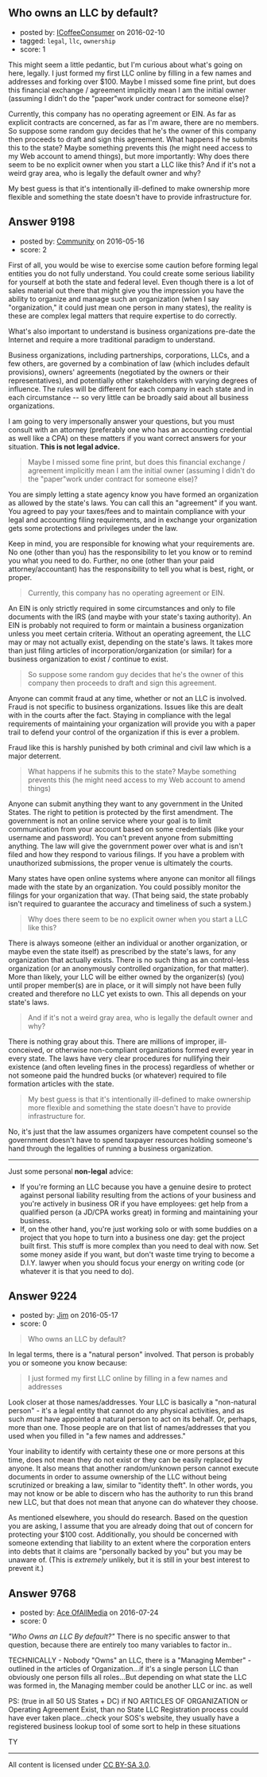 ## Who owns an LLC by default?

- posted by: [ICoffeeConsumer](https://stackexchange.com/users/1505661/icoffeeconsumer) on 2016-02-10
- tagged: `legal`, `llc`, `ownership`
- score: 1

This might seem a little pedantic, but I'm curious about what's going on here, legally. I just formed my first LLC online by filling in a few names and addresses and forking over $100. Maybe I missed some fine print, but does this financial exchange / agreement implicitly mean I am the initial owner (assuming I didn't do the "paper"work under contract for someone else)?

Currently, this company has no operating agreement or EIN. As far as explicit contracts are concerned, as far as I'm aware, there are no members. So suppose some random guy decides that he's the owner of this company then proceeds to draft and sign this agreement. What happens if he submits this to the state? Maybe something prevents this (he might need access to my Web account to amend things), but more importantly: Why does there seem to be no explicit owner when you start a LLC like this? And if it's not a weird gray area, who is legally the default owner and why?

My best guess is that it's intentionally ill-defined to make ownership more flexible and something the state doesn't have to provide infrastructure for.



## Answer 9198

- posted by: [Community](https://stackexchange.com/users/-1/community) on 2016-05-16
- score: 2

First of all, you would be wise to exercise some caution before forming legal entities you do not fully understand. You could create some serious liability for yourself at both the state and federal level. Even though there is a lot of sales material out there that might give you the impression you have the ability to organize and manage such an organization (when I say "organization," it could just mean one person in many states), the reality is these are complex legal matters that require expertise to do correctly.

What's also important to understand is business organizations pre-date the Internet and require a more traditional paradigm to understand.

Business organizations, including partnerships, corporations, LLCs, and a few others, are governed by a combination of law (which includes default provisions), owners' agreements (negotiated by the owners or their representatives), and potentially other stakeholders with varying degrees of influence. The rules will be different for each company in each state and in each circumstance -- so very little can be broadly said about all business organizations.

I am going to very impersonally answer your questions, but you must consult with an attorney (preferably one who has an accounting credential as well like a CPA) on these matters if you want correct answers for your situation. **This is not legal advice.**

> Maybe I missed some fine print, but does this financial exchange / agreement implicitly mean I am the initial owner (assuming I didn't do the "paper"work under contract for someone else)?

You are simply letting a state agency know you have formed an organization as allowed by the state's laws. You can call this an "agreement" if you want. You agreed to pay your taxes/fees and to maintain compliance with your legal and accounting filing requirements, and in exchange your organization gets some protections and privileges under the law.

Keep in mind, you are responsible for knowing what your requirements are. No one (other than you) has the responsibility to let you know or to remind you what you need to do. Further, no one (other than your paid attorney/accountant) has the responsibility to tell you what is best, right, or proper.

> Currently, this company has no operating agreement or EIN.

An EIN is only strictly required in some circumstances and only to file documents with the IRS (and maybe with your state's taxing authority). An EIN is probably not required to form or maintain a business organization unless you meet certain criteria. Without an operating agreement, the LLC may or may not actually exist, depending on the state's laws. It takes more than just filing articles of incorporation/organization (or similar) for a business organization to exist / continue to exist.

> So suppose some random guy decides that he's the owner of this company then proceeds to draft and sign this agreement.

Anyone can commit fraud at any time, whether or not an LLC is involved. Fraud is not specific to business organizations. Issues like this are dealt with in the courts after the fact. Staying in compliance with the legal requirements of maintaining your organization will provide you with a paper trail to defend your control of the organization if this is ever a problem.

Fraud like this is harshly punished by both criminal and civil law which is a major deterrent.

> What happens if he submits this to the state? Maybe something prevents this (he might need access to my Web account to amend things)

Anyone can submit anything they want to any government in the United States. The right to petition is protected by the first amendment. The government is not an online service where your goal is to limit communication from your account based on some credentials (like your username and password). You can't prevent anyone from submitting anything. The law will give the government power over what is and isn't filed and how they respond to various filings. If you have a problem with unauthorized submissions, the proper venue is ultimately the courts.

Many states have open online systems where anyone can monitor all filings made with the state by an organization. You could possibly monitor the filings for your organization that way. (That being said, the state probably isn't required to guarantee the accuracy and timeliness of such a system.)

> Why does there seem to be no explicit owner when you start a LLC like this?

There is always someone (either an individual or another organization, or maybe even the state itself) as prescribed by the state's laws, for any organization that actually exists. There is no such thing as an control-less organization (or an anonymously controlled organization, for that matter). More than likely, your LLC will be either owned by the organizer(s) (you) until proper member(s) are in place, or it will simply not have been fully created and therefore no LLC yet exists to own. This all depends on your state's laws.

> And if it's not a weird gray area, who is legally the default owner and why?

There is nothing gray about this. There are millions of improper, ill-conceived, or otherwise non-compliant organizations formed every year in every state. The laws have very clear procedures for nullifying their existence (and often leveling fines in the process) regardless of whether or not someone paid the hundred bucks (or whatever) required to file formation articles with the state.

> My best guess is that it's intentionally ill-defined to make ownership more flexible and something the state doesn't have to provide infrastructure for.

No, it's just that the law assumes organizers have competent counsel so the government doesn't have to spend taxpayer resources holding someone's hand through the legalities of running a business organization.

---

Just some personal **non-legal** advice:

 - If you're forming an LLC because you have a genuine desire to protect against personal liability resulting from the actions of your business and you're actively in business OR if you have employees: get help from a qualified person (a JD/CPA works great) in forming and maintaining your business.
 - If, on the other hand, you're just working solo or with some buddies on a project that you hope to turn into a business one day: get the project built first. This stuff is more complex than you need to deal with now. Set some money aside if you want, but don't waste time trying to become a D.I.Y. lawyer when you should focus your energy on writing code (or whatever it is that you need to do).


## Answer 9224

- posted by: [Jim](https://stackexchange.com/users/351236/jim) on 2016-05-17
- score: 0

> Who owns an LLC by default?

In legal terms, there is a "natural person" involved. That person is probably you or someone you know because:

> I just formed my first LLC online by filling in a few names and
> addresses

Look closer at those names/addresses. Your LLC is basically a "non-natural person" - it's a legal entity that cannot do any physical activities, and as such *must* have appointed a natural person to act on its behalf. Or, perhaps, more than one. Those people are on that list of names/addresses that you used when you filled in "a few names and addresses."

Your inability to identify with certainty these one or more persons at this time, does not mean they do not exist or they can be easily replaced by anyone. It also means that another random/unknown person cannot execute documents in order to assume ownership of the LLC without being scrutinized or breaking a law, similar to "identity theft". In other words, you may not know or be able to discern who has the authority to run this brand new LLC, but that does not mean that anyone can do whatever they choose.

As mentioned elsewhere, you should do research. Based on the question you are asking, I assume that you are already doing that out of concern for protecting your $100 cost. Additionally, you should be concerned with someone extending that liability to an extent where the corporation enters into debts that it claims are "personally backed by you" but you may be unaware of. (This is *extremely* unlikely, but it is still in your best interest to prevent it.)


## Answer 9768

- posted by: [Ace OfAllMedia](https://stackexchange.com/users/8881266/ace-ofallmedia) on 2016-07-24
- score: 0

*"Who Owns an LLC By default?"*  There is no specific answer to that question, because there are entirely too many variables to factor in..

TECHNICALLY - Nobody "Owns" an LLC, there is a "Managing Member" - outlined in the articles of Organization...if it's a single person LLC than obviously one person fills all roles...But depending on what state the LLC was formed in, the Managing member could be another LLC or inc. as well 

PS: (true in all 50 US States + DC) if NO ARTICLES OF ORGANIZATION or Operating Agreement Exist, than no State LLC Registration process could have ever taken place...check your SOS's website, they usually have a registered business lookup tool of some sort to help in these situations

TY



---

All content is licensed under [CC BY-SA 3.0](https://creativecommons.org/licenses/by-sa/3.0/).
